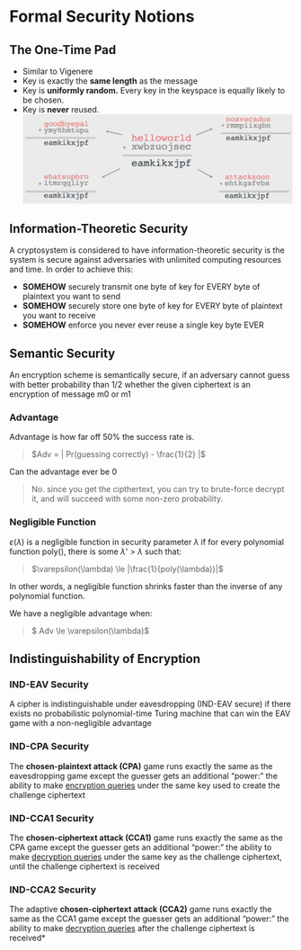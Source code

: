 # Formal Security Notions

## The One-Time Pad

- Similar to Vigenere
- Key is exactly the **same length** as the message
- Key is **uniformly random.** Every key in the keyspace is equally likely to be chosen.
- Key is **never** reused.
![Alt text](<Images/Infomation Security/one-time.png>)

## Information-Theoretic Security
A cryptosystem is considered to have information-theoretic security is the system is secure against adversaries with unlimited computing resources and time. In order to achieve this:
- **SOMEHOW** securely transmit one byte of key for EVERY byte of plaintext you want to send
- **SOMEHOW** securely store one byte of key for EVERY byte of plaintext you want to receive
- **SOMEHOW** enforce you never ever reuse a single key byte EVER

## Semantic Security
An encryption scheme is semantically secure, if an adversary cannot guess with better probability than 1/2 whether the given ciphertext is an encryption of message m0 or m1

### Advantage
Advantage is how far off 50% the success rate is.

>$Adv = | Pr(guessing correctly) - \frac{1}{2} |$

Can the advantage ever be 0
> No. since you get the cipthertext, you can try to brute-force decrypt it, and will succeed with some non-zero probability.

### Negligible Function
$\varepsilon$($\lambda$) is a negligible function in security parameter $\lambda$
if for every polynomial function poly(), there is some $\lambda$' > $\lambda$ such that:
>$\varepsilon(\lambda) \le |\frac{1}{poly(\lambda)}|$

In other words, a negligible function shrinks faster than the inverse of any polynomial function.

We have a negligible advantage when:
>$ Adv \le \varepsilon(\lambda)$

## Indistinguishability of Encryption
### IND-EAV Security
A cipher is indistinguishable under eavesdropping (IND-EAV secure)
if there exists no probabilistic polynomial-time Turing machine that
can win the EAV game with a non-negligible advantage

### IND-CPA Security
The **chosen-plaintext attack (CPA)** game runs exactly the same
as the eavesdropping game except the guesser gets an
additional “power:” the ability to make <ins>encryption queries</ins> under
the same key used to create the challenge ciphertext

### IND-CCA1 Security
The **chosen-ciphertext attack (CCA1)** game runs exactly the
same as the CPA game except the guesser gets an additional
“power:” the ability to make <ins>decryption queries</ins> under the same
key as the challenge ciphertext, until the challenge ciphertext is
received

### IND-CCA2 Security
The adaptive **chosen-ciphertext attack (CCA2)** game runs
exactly the same as the CCA1 game except the guesser gets an
additional “power:” the ability to make <ins>decryption queries</ins> after
the challenge ciphertext is received*